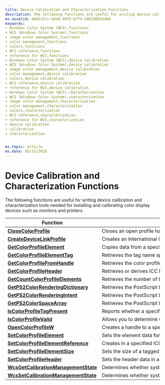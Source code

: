 ```yaml
---
title: Device Calibration and Characterization Functions
description: The following functions are useful for writing device calibration and characterization tools needed for installing and calibrating color display devices such as monitors and printers.
ms.assetid: e66115cc-b6a9-4df5-b774-38619881bdb0
keywords:
- Windows Color System (WCS),functions
- WCS (Windows Color System),functions
- image color management,functions
- color management,functions
- colors,functions
- WCS reference,functions
- reference for WCS,functions
- Windows Color System (WCS),device calibration
- WCS (Windows Color System),device calibration
- image color management,device calibration
- color management,device calibration
- colors,device calibration
- WCS reference,device calibration
- reference for WCS,device calibration
- Windows Color System (WCS),characterization
- WCS (Windows Color System),characterization
- image color management,characterization
- color management,characterization
- colors,characterization
- WCS reference,characterization
- reference for WCS,characterization
- device calibration
- calibration
- characterization


ms.topic: article
ms.date: 05/31/2018
---
```


# Device Calibration and Characterization Functions

The following functions are useful for writing device calibration and characterization tools needed for installing and calibrating color display devices such as monitors and printers.



| Function | Description |
|-|-|
| [**CloseColorProfile**](/windows/win32/api/icm/nf-icm-closecolorprofile) | Closes an open profile handle. |
| [**CreateDeviceLinkProfile**](/windows/win32/api/icm/nf-icm-createdevicelinkprofile) | Creates an International Color Consortium (ICC) *device link profile* from a set of color profiles, using the specified intents. |
| [**GetColorProfileElement**](/windows/win32/api/icm/nf-icm-getcolorprofileelement) | Copies data from a specified tagged profile element of a specified color profile into a buffer. |
| [**GetColorProfileElementTag**](/windows/win32/api/icm/nf-icm-getcolorprofileelementtag) | Retrieves the tag name specified by *dwIndex* in the tag table of a given International Color Consortium (ICC) color profile, where *dwIndex* is a one-based index into that table. |
| [**GetColorProfileFromHandle**](/windows/win32/api/icm/nf-icm-getcolorprofilefromhandle)| Retrieves the color profile contents given a handle to an open color profile.     |
| [**GetColorProfileHeader**](/windows/win32/api/icm/nf-icm-getcolorprofileheader) | Retrieves or derives ICC header structure from either ICC color profile or WCS XML profile. Drivers and applications should assume returning **TRUE** only indicates that a properly structured header is returned. Each tag will still need to be validated independently using either legacy ICM2 APIs or XML schema APIs. |
| [**GetCountColorProfileElements**](/windows/win32/api/icm/nf-icm-getcountcolorprofileelements) | Retrieves the number of tagged elements in a given color profile. |
| [**GetPS2ColorRenderingDictionary**](/windows/win32/api/icm/nf-icm-getps2colorrenderingdictionary) | Retrieves the PostScript Level 2 color rendering dictionary from the specified ICC color profile. |
| [**GetPS2ColorRenderingIntent**](/windows/win32/api/icm/nf-icm-getps2colorrenderingintent) | Retrieves the PostScript Level 2 color [rendering intent](r.md) from an ICC color profile. |
| [**GetPS2ColorSpaceArray**](/windows/win32/api/icm/nf-icm-getps2colorspacearray) | Retrieves the PostScript Level 2 [color space](c.md) array from an ICC color profile. |
| [**IsColorProfileTagPresent**](/windows/win32/api/icm/nf-icm-iscolorprofiletagpresent) | Reports whether a specified International Color Consortium (ICC) tag is present in the specified color profile. |
| [**IsColorProfileValid**](/windows/win32/api/icm/nf-icm-iscolorprofilevalid) | Allows you to determine whether the specified profile is a valid International Color Consortium (ICC) profile, or a valid Windows Color System (WCS) profile handle that can be used for color management. |
| [**OpenColorProfileW**](/windows/win32/api/icm/nf-icm-opencolorprofilew) | Creates a handle to a specified color profile. The handle can then be used in other profile management functions. |
| [**SetColorProfileElement**](/windows/win32/api/icm/nf-icm-setcolorprofileelement) | Sets the element data for a tagged profile element in an ICC color profile. |
| [**SetColorProfileElementReference**](/windows/win32/api/icm/nf-icm-setcolorprofileelementreference) | Creates in a specified ICC color profile a new tag that references the same data as an existing tag. |
| [**SetColorProfileElementSize**](/windows/win32/api/icm/nf-icm-setcolorprofileelementsize) | Sets the size of a tagged element in an ICC color profile. |
| [**SetColorProfileHeader**](/windows/win32/api/icm/nf-icm-setcolorprofileheader) | Sets the header data in a specified ICC color profile. |
| [**WcsGetCalibrationManagementState**](/windows/win32/api/icm/nf-icm-wcsgetcalibrationmanagementstate) | Determines whether system management of the display calibration state is enabled. |
| [**WcsSetCalibrationManagementState**](/windows/win32/api/icm/nf-icm-wcssetcalibrationmanagementstate) | Determines whether system management of the display calibration state is enabled. |



 

 

 





